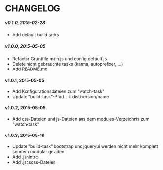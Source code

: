 # CHANGELOG

##### v0.1.0, 2015-02-28
- Add default build tasks

##### v1.0.0, 2015-05-05
- Refactor Gruntfile.main.js und config.default.js
- Delete nicht gebrauchte tasks (karma, autoprefixer, ...)
- Add README.md

#### v1.0.1, 2015-05-05
- Add Konfigurationsdateien zum "watch-task"
- Update "build-task"-Pfad --> dist/version/name

#### v1.0.2, 2015-05-05
- Add css-Dateien und js-Dateien aus dem modules-Verzeichnis zum "watch-task"

#### v1.0.3, 2015-05-19
- Update "build-task" bootstrap und jqueryui werden nicht mehr komplett sondern modular geladen
- Add .jshintrc
- Add .jscscss-Dateien
